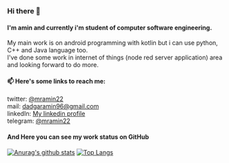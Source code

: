 ### Hi there 👋

<!--
**amindadgar/amindadgar** is a ✨ _special_ ✨ repository because its `README.md` (this file) appears on your GitHub profile.

Here are some ideas to get you started:

- 🔭 I’m currently working on ...
- 🌱 I’m currently learning ...
- 👯 I’m looking to collaborate on ...
- 🤔 I’m looking for help with ...
- 💬 Ask me about ...
- 📫 How to reach me: ...
- 😄 Pronouns: ...
- ⚡ Fun fact: ...
-->
#### I'm amin and currently i'm student of computer software engineering.
My main work is on android programming with kotlin but i can use python, C++ and Java language too. <br>
I've done some work in internet of things (node red server application) area and looking forward to do more.
#### 📫 Here's some links to reach me:
twitter: [@mramin22](https://twitter.com/mramin22) <br>
mail: dadgaramin96@gmail.com <br>
linkedIn: [My linkedin profile](https://www.linkedin.com/in/amin-dadgar-b59211181) <br>
telegram: [@mramin22](https://t.me/mramin22) <br>
#### And Here you can see my work status on GitHub
[![Anurag's github stats](https://github-readme-stats.vercel.app/api?username=amindadgar)](https://github.com/anuraghazra/github-readme-stats)
[![Top Langs](https://github-readme-stats.vercel.app/api/top-langs/?username=amindadgar&layout=compact)](https://github.com/anuraghazra/github-readme-stats)
